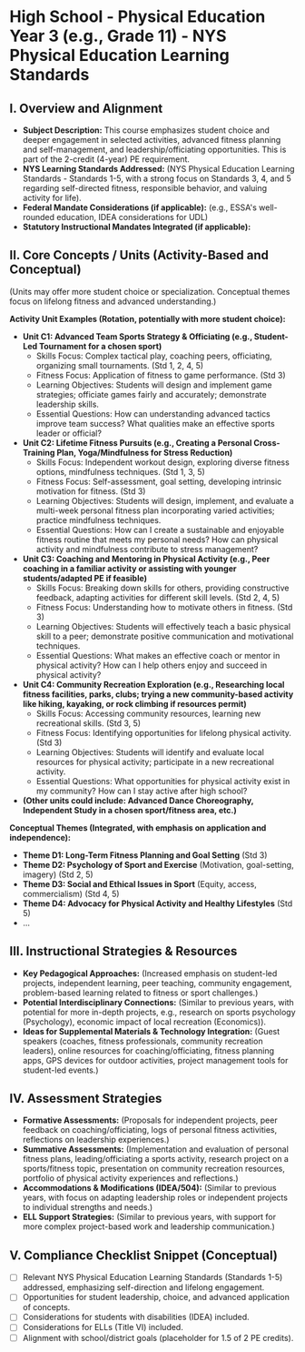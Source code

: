 # High School - Physical Education Year 3 (e.g., Grade 11) - NYS Physical Education Learning Standards

## I. Overview and Alignment
*   **Subject Description:** This course emphasizes student choice and deeper engagement in selected activities, advanced fitness planning and self-management, and leadership/officiating opportunities. This is part of the 2-credit (4-year) PE requirement.
*   **NYS Learning Standards Addressed:** (NYS Physical Education Learning Standards - Standards 1-5, with a strong focus on Standards 3, 4, and 5 regarding self-directed fitness, responsible behavior, and valuing activity for life).
*   **Federal Mandate Considerations (if applicable):** (e.g., ESSA's well-rounded education, IDEA considerations for UDL)
*   **Statutory Instructional Mandates Integrated (if applicable):**

## II. Core Concepts / Units (Activity-Based and Conceptual)
(Units may offer more student choice or specialization. Conceptual themes focus on lifelong fitness and advanced understanding.)

**Activity Unit Examples (Rotation, potentially with more student choice):**
*   **Unit C1: Advanced Team Sports Strategy & Officiating (e.g., Student-Led Tournament for a chosen sport)**
    *   Skills Focus: Complex tactical play, coaching peers, officiating, organizing small tournaments. (Std 1, 2, 4, 5)
    *   Fitness Focus: Application of fitness to game performance. (Std 3)
    *   Learning Objectives: Students will design and implement game strategies; officiate games fairly and accurately; demonstrate leadership skills.
    *   Essential Questions: How can understanding advanced tactics improve team success? What qualities make an effective sports leader or official?
*   **Unit C2: Lifetime Fitness Pursuits (e.g., Creating a Personal Cross-Training Plan, Yoga/Mindfulness for Stress Reduction)**
    *   Skills Focus: Independent workout design, exploring diverse fitness options, mindfulness techniques. (Std 1, 3, 5)
    *   Fitness Focus: Self-assessment, goal setting, developing intrinsic motivation for fitness. (Std 3)
    *   Learning Objectives: Students will design, implement, and evaluate a multi-week personal fitness plan incorporating varied activities; practice mindfulness techniques.
    *   Essential Questions: How can I create a sustainable and enjoyable fitness routine that meets my personal needs? How can physical activity and mindfulness contribute to stress management?
*   **Unit C3: Coaching and Mentoring in Physical Activity (e.g., Peer coaching in a familiar activity or assisting with younger students/adapted PE if feasible)**
    *   Skills Focus: Breaking down skills for others, providing constructive feedback, adapting activities for different skill levels. (Std 2, 4, 5)
    *   Fitness Focus: Understanding how to motivate others in fitness. (Std 3)
    *   Learning Objectives: Students will effectively teach a basic physical skill to a peer; demonstrate positive communication and motivational techniques.
    *   Essential Questions: What makes an effective coach or mentor in physical activity? How can I help others enjoy and succeed in physical activity?
*   **Unit C4: Community Recreation Exploration (e.g., Researching local fitness facilities, parks, clubs; trying a new community-based activity like hiking, kayaking, or rock climbing if resources permit)**
    *   Skills Focus: Accessing community resources, learning new recreational skills. (Std 3, 5)
    *   Fitness Focus: Identifying opportunities for lifelong physical activity. (Std 3)
    *   Learning Objectives: Students will identify and evaluate local resources for physical activity; participate in a new recreational activity.
    *   Essential Questions: What opportunities for physical activity exist in my community? How can I stay active after high school?
*   **(Other units could include: Advanced Dance Choreography, Independent Study in a chosen sport/fitness area, etc.)**

**Conceptual Themes (Integrated, with emphasis on application and independence):**
*   **Theme D1: Long-Term Fitness Planning and Goal Setting** (Std 3)
*   **Theme D2: Psychology of Sport and Exercise** (Motivation, goal-setting, imagery) (Std 2, 5)
*   **Theme D3: Social and Ethical Issues in Sport** (Equity, access, commercialism) (Std 4, 5)
*   **Theme D4: Advocacy for Physical Activity and Healthy Lifestyles** (Std 5)
*   ...

## III. Instructional Strategies & Resources
*   **Key Pedagogical Approaches:** (Increased emphasis on student-led projects, independent learning, peer teaching, community engagement, problem-based learning related to fitness or sport challenges.)
*   **Potential Interdisciplinary Connections:** (Similar to previous years, with potential for more in-depth projects, e.g., research on sports psychology (Psychology), economic impact of local recreation (Economics)).
*   **Ideas for Supplemental Materials & Technology Integration:** (Guest speakers (coaches, fitness professionals, community recreation leaders), online resources for coaching/officiating, fitness planning apps, GPS devices for outdoor activities, project management tools for student-led events.)

## IV. Assessment Strategies
*   **Formative Assessments:** (Proposals for independent projects, peer feedback on coaching/officiating, logs of personal fitness activities, reflections on leadership experiences.)
*   **Summative Assessments:** (Implementation and evaluation of personal fitness plans, leading/officiating a sports activity, research project on a sports/fitness topic, presentation on community recreation resources, portfolio of physical activity experiences and reflections.)
*   **Accommodations & Modifications (IDEA/504):** (Similar to previous years, with focus on adapting leadership roles or independent projects to individual strengths and needs.)
*   **ELL Support Strategies:** (Similar to previous years, with support for more complex project-based work and leadership communication.)

## V. Compliance Checklist Snippet (Conceptual)
*   [ ] Relevant NYS Physical Education Learning Standards (Standards 1-5) addressed, emphasizing self-direction and lifelong engagement.
*   [ ] Opportunities for student leadership, choice, and advanced application of concepts.
*   [ ] Considerations for students with disabilities (IDEA) included.
*   [ ] Considerations for ELLs (Title VI) included.
*   [ ] Alignment with school/district goals (placeholder for 1.5 of 2 PE credits).
